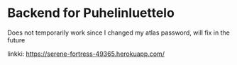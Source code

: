 # Backend for Puhelinluettelo
Does not temporarily work since I changed my atlas password, will fix in the future

linkki: https://serene-fortress-49365.herokuapp.com/
